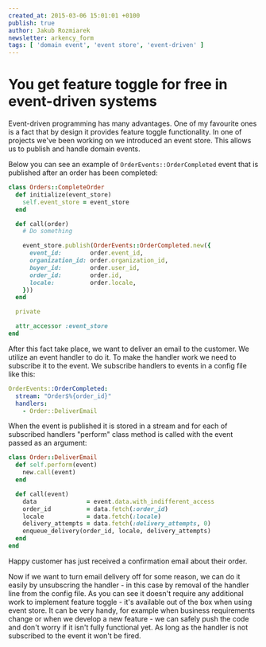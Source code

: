```yaml
---
created_at: 2015-03-06 15:01:01 +0100
publish: true
author: Jakub Rozmiarek
newsletter: arkency_form
tags: [ 'domain event', 'event store', 'event-driven' ]
---
```


# You get feature toggle for free in event-driven systems

Event-driven programming has many advantages. One of my favourite ones is a fact that by design it provides feature toggle functionality.
In one of projects we've been working on we introduced an event store. This allows us to publish and handle domain events.

<!-- more -->

Below you can see an example of `OrderEvents::OrderCompleted` event that is published after an order has been completed:

```ruby
class Orders::CompleteOrder
  def initialize(event_store)
    self.event_store = event_store
  end

  def call(order)
    # Do something

    event_store.publish(OrderEvents::OrderCompleted.new({
      event_id:        order.event_id,
      organization_id: order.organization_id,
      buyer_id:        order.user_id,
      order_id:        order.id,
      locale:          order.locale,
    }))
  end

  private

  attr_accessor :event_store
end
```

After this fact take place, we want to deliver an email to the customer. We utilize an event handler to do it. To make the handler work we need to subscribe it to the event. We subscribe handlers to events in a config file like this:

```yaml
OrderEvents::OrderCompleted:
  stream: "Order$%{order_id}"
  handlers:
    - Order::DeliverEmail
```

When the event is published it is stored in a stream and for each of subscribed handlers "perform" class method is called with the event passed as an argument:

```ruby
class Order::DeliverEmail
  def self.perform(event)
    new.call(event)
  end

  def call(event)
    data              = event.data.with_indifferent_access
    order_id          = data.fetch(:order_id)
    locale            = data.fetch(:locale)
    delivery_attempts = data.fetch(:delivery_attempts, 0)
    enqueue_delivery(order_id, locale, delivery_attempts)
  end
end
```

Happy customer has just received a confirmation email about their order.

Now if we want to turn email delivery off for some reason, we can do it easily by unsubscring the handler - in this case by removal of the handler line from the config file. 
As you can see it doesn't require any additional work to implement feature toggle - it's available out of the box when using event store. It can be very handy, for example when business requirements change or when we develop a new feature - we can safely push the code and don't worry if it isn't fully functional yet. As long as the handler is not subscribed to the event it won't be fired.
